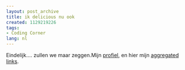 ```yaml
---
layout: post_archive
title: ik delicious nu ook
created: 1129219226
tags:
- Coding Corner
lang: nl
---
```

Eindelijk.... zullen we maar zeggen.Mijn [profiel](http://del.icio.us/berkes), en hier mijn [aggregated links](/aggregator/sources/21).
